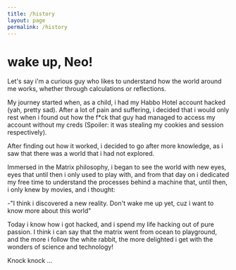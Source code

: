 ```yaml
---
title: /history
layout: page
permalink: /history
---
```


# wake up, Neo!

Let's say i'm a curious guy who likes to understand how the world around me works, whether through calculations or reflections.

My journey started when, as a child, i had my Habbo Hotel account hacked (yah, pretty sad). After a lot of pain and suffering, i decided that i would only rest when i found out how the f*ck that guy had managed to access my account without my creds (Spoiler: it was stealing my cookies and session respectively).


After finding out how it worked, i decided to go after more knowledge, as i saw that there was a world that i had not explored.


Immersed in the Matrix philosophy, i began to see the world with new eyes, eyes that until then i only used to play with, and from that day on i dedicated my free time to understand the processes behind a machine that, until then, i only knew by movies, and i thought:


-"I think i discovered a new reality. Don't wake me up yet, cuz i want to know more about this world"


Today i know how i got hacked, and i spend my life hacking out of pure passion. I think i can say that the matrix went from ocean to playground, and the more i follow the white rabbit, the more delighted i get with the wonders of science and technology!


Knock knock ...
